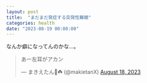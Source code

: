 ```yaml
---
layout: post
title:  "まだまだ発症する突発性難聴"
categories: health
date: "2023-08-19 00:00:00"
---
```


なんか癖になってんのかな...。

<blockquote class="twitter-tweet tw-align-center"><p lang="ja" dir="ltr">あー左耳がアカン</p>&mdash; まきえたん🥦☘️ (@makietanX) <a href="https://twitter.com/makietanX/status/1692582365821067727?ref_src=twsrc%5Etfw">August 18, 2023</a></blockquote> <script async src="https://platform.twitter.com/widgets.js" charset="utf-8"></script>
